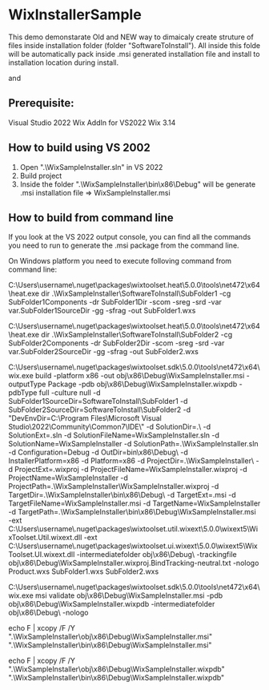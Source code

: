 # WixInstallerSample

This demo demonstarate Old and NEW way to dimaicaly create struture of files inside installation folder (folder "SoftwareToInstall"). All inside this folde will be automatically pack inside .msi generated installation file and install to installation location during install.

<!-- OK - Old way to get content of folders -->
<Target Name="PreBuild" BeforeTargets="PreBuildEvent">
    <Exec Command="&quot;C:\Program Files (x86)\WiX Toolset v5.0\bin\x86\heat.exe&quot; dir &quot;$(SolutionDir)WixSampleInstaller\SoftwareToInstall\SubFolder1&quot; -dr SubFolder1Dir -cg SubFolder1Components -gg -g1 -sf -srd -var &quot;var.SubFolder1SourceDir&quot; -out &quot;$(SolutionDir)WixSampleInstaller\SubFolder1.wxs&quot;&#xA;&quot;C:\Program Files (x86)\WiX Toolset v5.0\bin\x86\heat.exe&quot; dir &quot;$(SolutionDir)WixSampleInstaller\SoftwareToInstall\SubFolder2&quot; -dr SubFolder2Dir -cg SubFolder2Components -gg -g1 -sf -srd -var &quot;var.SubFolder2SourceDir&quot; -out &quot;$(SolutionDir)WixSampleInstaller\SubFolder2.wxs&quot;" />
</Target>

and

<!-- Harvest file components from publish folder - OK - NEW way to get content of folders-->

<HeatDirectory OutputFile="SubFolder1.wxs"
			   DirectoryRefId="SubFolder1Dir"
			   ComponentGroupName="SubFolder1Components"
			   SuppressCom="true"
			   Directory="$(SolutionDir)WixSampleInstaller\SoftwareToInstall\SubFolder1"
			   SuppressFragments="true"
			   SuppressRegistry="true"
			   SuppressRootDirectory="true"
			   AutoGenerateGuids="false"
			   GenerateGuidsNow="true"
			   ToolPath="$(WixToolPath)"
			   PreprocessorVariable="var.SubFolder1SourceDir" />
<HeatDirectory OutputFile="SubFolder2.wxs"
			   DirectoryRefId="SubFolder2Dir"
			   ComponentGroupName="SubFolder2Components"
			   SuppressCom="true"
			   Directory="$(SolutionDir)WixSampleInstaller\SoftwareToInstall\SubFolder2"
			   SuppressFragments="true"
			   SuppressRegistry="true"
			   SuppressRootDirectory="true"
			   AutoGenerateGuids="false"
			   GenerateGuidsNow="true"
			   PreprocessorVariable="var.SubFolder2SourceDir" />
</Target>

## Prerequisite:

Visual Studio 2022
Wix AddIn for VS2022
Wix 3.14

## How to build using VS 2002

1. Open ".\WixSampleInstaller.sln" in VS 2022
2. Build project
3. Inside the folder ".\WixSampleInstaller\bin\x86\Debug" will be generate .msi installation file => WixSampleInstaller.msi

## How to build from command line

If you look at the VS 2022 output console, you can find all the commands you need to run to generate the .msi package from the command line.

On Windows platform you need to execute folloving command from command line:

C:\Users\username\\.nuget\packages\wixtoolset.heat\5.0.0\tools\net472\x64\heat.exe dir .\WixSampleInstaller\SoftwareToInstall\SubFolder1 -cg SubFolder1Components -dr SubFolder1Dir -scom -sreg -srd -var var.SubFolder1SourceDir -gg -sfrag -out SubFolder1.wxs

C:\Users\username\\.nuget\packages\wixtoolset.heat\5.0.0\tools\net472\x64\heat.exe dir .\WixSampleInstaller\SoftwareToInstall\SubFolder2 -cg SubFolder2Components -dr SubFolder2Dir -scom -sreg -srd -var var.SubFolder2SourceDir -gg -sfrag -out SubFolder2.wxs

C:\Users\username\\.nuget\packages\wixtoolset.sdk\5.0.0\tools\net472\x64\wix.exe build -platform x86 -out obj\x86\Debug\WixSampleInstaller.msi -outputType Package -pdb obj\x86\Debug\WixSampleInstaller.wixpdb -pdbType full -culture null -d SubFolder1SourceDir=SoftwareToInstall\SubFolder1 -d SubFolder2SourceDir=SoftwareToInstall\SubFolder2 -d "DevEnvDir=C:\Program Files\Microsoft Visual Studio\2022\Community\Common7\IDE\\" -d SolutionDir=.\ -d SolutionExt=.sln -d SolutionFileName=WixSampleInstaller.sln -d SolutionName=WixSampleInstaller -d SolutionPath=.\WixSampleInstaller.sln -d Configuration=Debug -d OutDir=bin\x86\Debug\ -d InstallerPlatform=x86 -d Platform=x86 -d ProjectDir=.\WixSampleInstaller\ -d ProjectExt=.wixproj -d ProjectFileName=WixSampleInstaller.wixproj -d ProjectName=WixSampleInstaller -d ProjectPath=.\WixSampleInstaller\WixSampleInstaller.wixproj -d TargetDir=.\WixSampleInstaller\bin\x86\Debug\ -d TargetExt=.msi -d TargetFileName=WixSampleInstaller.msi -d TargetName=WixSampleInstaller -d TargetPath=.\WixSampleInstaller\bin\x86\Debug\WixSampleInstaller.msi -ext C:\Users\username\\.nuget\packages\wixtoolset.util.wixext\5.0.0\wixext5\WixToolset.Util.wixext.dll -ext C:\Users\username\\.nuget\packages\wixtoolset.ui.wixext\5.0.0\wixext5\WixToolset.UI.wixext.dll -intermediatefolder obj\x86\Debug\ -trackingfile obj\x86\Debug\WixSampleInstaller.wixproj.BindTracking-neutral.txt -nologo  Product.wxs SubFolder1.wxs SubFolder2.wxs

C:\Users\username\\.nuget\packages\wixtoolset.sdk\5.0.0\tools\net472\x64\wix.exe msi validate obj\x86\Debug\WixSampleInstaller.msi -pdb obj\x86\Debug\WixSampleInstaller.wixpdb -intermediatefolder obj\x86\Debug\ -nologo

echo F | xcopy /F /Y ".\WixSampleInstaller\obj\x86\Debug\WixSampleInstaller.msi" ".\WixSampleInstaller\bin\x86\Debug\WixSampleInstaller.msi"

echo F | xcopy /F /Y ".\WixSampleInstaller\obj\x86\Debug\WixSampleInstaller.wixpdb" ".\WixSampleInstaller\bin\x86\Debug\WixSampleInstaller.wixpdb"
